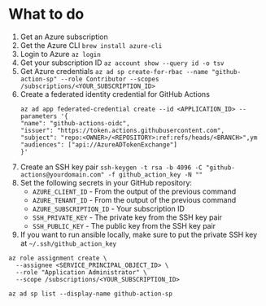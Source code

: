 # What to do
1. Get an Azure subscription
2. Get the Azure CLI `brew install azure-cli`
3. Login to Azure `az login`
4. Get your subscription ID `az account show --query id -o tsv`
5. Get Azure credentials `az ad sp create-for-rbac --name "github-action-sp" --role Contributor --scopes /subscriptions/<YOUR_SUBSCRIPTION_ID>`
6. Create a federated identity credential for GitHub Actions
    ```
   az ad app federated-credential create --id <APPLICATION_ID> --parameters '{
    "name": "github-actions-oidc",
    "issuer": "https://token.actions.githubusercontent.com",
    "subject": "repo:<OWNER>/<REPOSITORY>:ref:refs/heads/<BRANCH>",ym
    "audiences": ["api://AzureADTokenExchange"]
    }'
   ```
7. Create an SSH key pair `ssh-keygen -t rsa -b 4096 -C "github-actions@yourdomain.com" -f github_action_key -N ""`
8. Set the following secrets in your GitHub repository:
   - `AZURE_CLIENT_ID` - From the output of the previous command
   - `AZURE_TENANT_ID` - From the output of the previous command
   - `AZURE_SUBSCRIPTION_ID` - Your subscription ID
   - `SSH_PRIVATE_KEY` - The private key from the SSH key pair
   - `SSH_PUBLIC_KEY` - The public key from the SSH key pair
9. If you want to run ansible locally, make sure to put the private SSH key at `~/.ssh/github_action_key`


```
az role assignment create \
  --assignee <SERVICE_PRINCIPAL_OBJECT_ID> \
  --role "Application Administrator" \
  --scope /subscriptions/<YOUR_SUBSCRIPTION_ID>
```

`az ad sp list --display-name github-action-sp`
